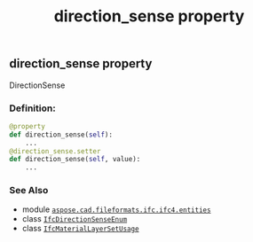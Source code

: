 ﻿---
title: direction_sense property
second_title: Aspose.CAD for Python via .NET API References
description: 
type: docs
weight: 30
url: /aspose.cad.fileformats.ifc.ifc4.entities/ifcmateriallayersetusage/direction_sense/
is_root: false
---

## direction_sense property


DirectionSense
### Definition:
```python
@property
def direction_sense(self):
    ...
@direction_sense.setter
def direction_sense(self, value):
    ...
```

### See Also
* module [`aspose.cad.fileformats.ifc.ifc4.entities`](../../)
* class [`IfcDirectionSenseEnum`](/cad/python-net/aspose.cad.fileformats.ifc.ifc4.types/ifcdirectionsenseenum)
* class [`IfcMaterialLayerSetUsage`](/cad/python-net/aspose.cad.fileformats.ifc.ifc4.entities/ifcmateriallayersetusage)
